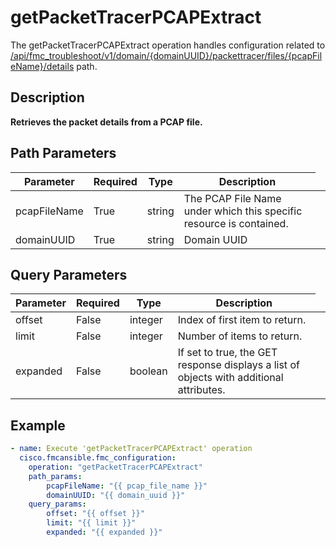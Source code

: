 # getPacketTracerPCAPExtract

The getPacketTracerPCAPExtract operation handles configuration related to [/api/fmc_troubleshoot/v1/domain/{domainUUID}/packettracer/files/{pcapFileName}/details](/paths//api/fmc_troubleshoot/v1/domain/{domain_uuid}/packettracer/files/{pcap_file_name}/details.md) path.&nbsp;
## Description
**Retrieves the packet details from a PCAP file.**

## Path Parameters
| Parameter | Required | Type | Description |
| --------- | -------- | ---- | ----------- |
| pcapFileName | True | string <td colspan=3> The PCAP File Name under which this specific resource is contained. |
| domainUUID | True | string <td colspan=3> Domain UUID |

## Query Parameters
| Parameter | Required | Type | Description |
| --------- | -------- | ---- | ----------- |
| offset | False | integer <td colspan=3> Index of first item to return. |
| limit | False | integer <td colspan=3> Number of items to return. |
| expanded | False | boolean <td colspan=3> If set to true, the GET response displays a list of objects with additional attributes. |

## Example
```yaml
- name: Execute 'getPacketTracerPCAPExtract' operation
  cisco.fmcansible.fmc_configuration:
    operation: "getPacketTracerPCAPExtract"
    path_params:
        pcapFileName: "{{ pcap_file_name }}"
        domainUUID: "{{ domain_uuid }}"
    query_params:
        offset: "{{ offset }}"
        limit: "{{ limit }}"
        expanded: "{{ expanded }}"

```